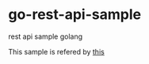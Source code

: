 # go-rest-api-sample
rest api sample golang

This sample is refered by [this](https://tutorialedge.net/golang/creating-restful-api-with-golang/)
